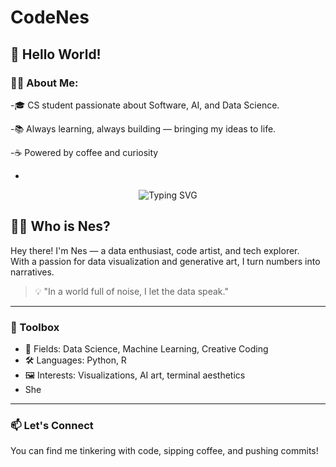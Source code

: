 # CodeNes

## 👋 Hello World!
### 🙋‍♀️ About Me:
-🎓 CS student passionate about Software, AI, and Data Science.

-📚 Always learning, always building — bringing my ideas to life.

-☕ Powered by coffee and curiosity
  


- <!-- Geniş terminal havası: siyah zemin, yeşil yazı, esprili satırlar -->
<p align="center">
  <img src="https://readme-typing-svg.demolab.com?font=Fira+Code&size=28&duration=3000&pause=1000&color=00FF00&background=000000&center=true&vCenter=true&width=1000&height=150&lines=Hello%2C+Git+Universe!;I+am+Nes+%F0%9F%92%BB;Code%2C+Visualize%2C+Repeat.;Welcome+to+my+terminal+playground." alt="Typing SVG" />
</p>

## 👩‍💻 Who is Nes?

Hey there! I'm Nes — a data enthusiast, code artist, and tech explorer.  
With a passion for data visualization and generative art, I turn numbers into narratives.

> 💡 "In a world full of noise, I let the data speak."

---

### 🔧 Toolbox
- 🧠 Fields: Data Science, Machine Learning, Creative Coding  
- 🛠️ Languages: Python, R  
- 🖼️ Interests: Visualizations, AI art, terminal aesthetics  
- She

---

### 📫 Let's Connect
You can find me tinkering with code, sipping coffee, and pushing commits!
